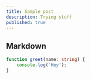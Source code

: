 ```yaml
---
title: Sample post
description: Trying stuff
published: true
---
```


## Markdown

```ts
function greet(name: string) {
	console.log('Hey');
}
```
